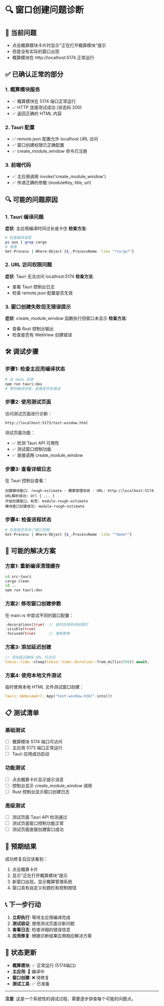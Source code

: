 # 🔍 窗口创建问题诊断

## 🚨 当前问题
- 点击概算模块卡片时显示"正在打开概算模块"提示
- 但是没有实际的窗口出现
- 概算模块在 http://localhost:5174 正常运行

## ✅ 已确认正常的部分

### 1. 概算模块服务
- ✅ 概算模块在 5174 端口正常运行
- ✅ HTTP 连接测试成功 (状态码 200)
- ✅ 返回正确的 HTML 内容

### 2. Tauri 配置
- ✅ remote.json 配置允许 localhost URL 访问
- ✅ 窗口创建权限已正确配置
- ✅ create_module_window 命令已注册

### 3. 前端代码
- ✅ 主应用调用 invoke('create_module_window') 
- ✅ 传递正确的参数 (moduleKey, title, url)

## 🔍 可能的问题原因

### 1. Tauri 编译问题
**症状**: 主应用编译时间过长或卡住
**检查方法**:
```bash
# 检查编译进度
ps aux | grep cargo
# 或者
Get-Process | Where-Object {$_.ProcessName -like "*cargo*"}
```

### 2. URL 访问权限问题
**症状**: Tauri 无法访问 localhost:5174
**检查方法**:
- 查看 Tauri 控制台日志
- 检查 remote.json 配置是否生效

### 3. 窗口创建失败但无错误提示
**症状**: create_module_window 函数执行但窗口未显示
**检查方法**:
- 查看 Rust 控制台输出
- 检查是否有 WebView 创建错误

## 🛠️ 调试步骤

### 步骤1: 检查主应用编译状态
```bash
# 在 demo 目录
npm run tauri:dev
# 等待编译完成，查看是否有错误
```

### 步骤2: 使用测试页面
访问测试页面进行诊断：
```
http://localhost:5173/test-window.html
```

测试页面功能：
- ✅ 检测 Tauri API 可用性
- ✅ 测试窗口控制功能
- ✅ 直接调用 create_module_window

### 步骤3: 查看详细日志
在 Tauri 控制台查看：
```
创建模块窗口: rough-estimate - 概算管理系统 - URL: http://localhost:5174
URL解析成功: Url { ... }
开始创建窗口，标签: module-rough-estimate
模块窗口创建成功: module-rough-estimate
```

### 步骤4: 检查进程状态
```bash
# 检查是否有多个窗口进程
Get-Process | Where-Object {$_.ProcessName -like "*demo*"}
```

## 🔧 可能的解决方案

### 方案1: 重新编译清理缓存
```bash
cd src-tauri
cargo clean
cd ..
npm run tauri:dev
```

### 方案2: 修改窗口创建参数
在 main.rs 中尝试不同的窗口配置：
```rust
.decorations(true)  // 临时启用系统标题栏
.visible(true)
.focused(true)      // 强制聚焦
```

### 方案3: 添加延迟创建
```rust
// 添加延迟确保 URL 可访问
tokio::time::sleep(tokio::time::Duration::from_millis(500)).await;
```

### 方案4: 使用本地文件测试
临时使用本地 HTML 文件测试窗口创建：
```rust
tauri::WebviewUrl::App("test-window.html".into())
```

## 📋 测试清单

### 基础测试
- [ ] 概算模块 5174 端口可访问
- [ ] 主应用 5173 端口正常运行
- [ ] Tauri 应用成功启动

### 功能测试
- [ ] 点击概算卡片显示提示消息
- [ ] 控制台显示 create_module_window 调用
- [ ] Rust 控制台显示窗口创建日志

### 高级测试
- [ ] 测试页面 Tauri API 检测通过
- [ ] 测试页面窗口控制功能正常
- [ ] 测试页面直接创建窗口成功

## 🎯 预期结果

成功修复后应该看到：
1. 点击概算卡片
2. 显示"正在打开概算模块"提示
3. 新窗口出现，显示概算管理系统
4. 窗口具有自定义标题栏和控制按钮

## 📞 下一步行动

1. **立即执行**: 等待主应用编译完成
2. **测试验证**: 使用测试页面诊断问题
3. **查看日志**: 检查详细的错误信息
4. **应用修复**: 根据诊断结果应用相应解决方案

## 🔄 状态更新

- **概算模块**: ✅ 正常运行 (5174端口)
- **主应用**: 🔄 编译中
- **窗口创建**: ❌ 待修复
- **测试工具**: ✅ 已准备

---

**注意**: 这是一个系统性的调试过程，需要逐步排查每个可能的问题点。
